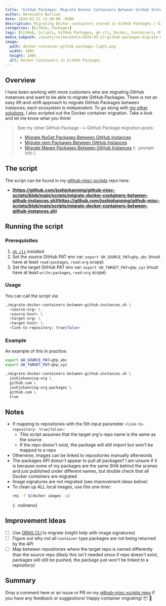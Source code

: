 ```yaml
---
title: 'GitHub Packages: Migrate Docker Containers Between GitHub Instances'
author: Herwindra Berlian
date: 2024-03-21 13:30:00 -0500
description: Migrating Docker containers stored in GitHub Packages / GitHub Container Registry between GitHub instances
categories: [GitHub, Packages]
tags: [GitHub, Scripts, GitHub Packages, gh cli, Docker, Containers, Migrations]
media_subpath: /assets/screenshots/2024-03-13-github-packages-migrate-docker-containers
image:
  path: docker-container-github-packages-light.png
  width: 100%
  height: 100%
  alt: Docker Containers in GitHub Packages
---
```


## Overview

I have been working with more customers who are migrating GitHub instances and want to be able to migrate GitHub Packages. There is not an easy lift-and-shift approach to migrate GitHub Packages between instances; each ecosystem is independent. To go along with [my other solutions](/categories/packages/), I also scripted out the Docker container migration. Take a look and let me know what you think!

> See my other GitHub Package --> GitHub Package migration posts:
>
> - [Migrate NuGet Packages Between GitHub Instances](/posts/github-packages-migrate-nuget-packages/)
> - [Migrate npm Packages Between GitHub Instances](/posts/github-packages-migrate-npm-packages/)
> - [Migrate Maven Packages Between GitHub Instances](/posts/github-packages-migrate-maven-packages/)
{: .prompt-info }

## The script

The script can be found in my [github-misc-scripts](/posts/github-misc-scripts/) repo here:

- **[https://github.com/joshjohanning/github-misc-scripts/blob/main/scripts/migrate-docker-containers-between-github-instances.sh](https://github.com/joshjohanning/github-misc-scripts/blob/main/scripts/migrate-docker-containers-between-github-instances.sh)**

## Running the script

### Prerequisites

1. [`gh cli`](https://cli.github.com) installed
2. Set the source GitHub PAT env var: `export GH_SOURCE_PAT=ghp_abc` (must have at least `read:packages`, `read:org` scope)
3. Set the target GitHub PAT env var: `export GH_TARGET_PAT=ghp_xyz` (must have at least `write:packages`, `read:org` scope)

### Usage

You can call the script via:

```bash
./migrate-docker-containers-between-github-instances.sh \
  <source-org> \
  <source-host> \
  <target-org> \
  <target-host> \
  <link-to-repository: true|false>
```

### Example

An example of this in practice:

```bash
export GH_SOURCE_PAT=ghp_abc
export GH_TARGET_PAT=ghp_xyz

./migrate-docker-containers-between-github-instances.sh \
  joshjohanning-org \
  github.com \
  joshjohanning-org-packages \
  github.com \
  true
```

## Notes

- If mapping to repositories with the 5th input parameter `<link-to-repository: true|false>`:
  - This script assumes that the target org's repo name is the same as the source
  - If the repo doesn't exist, the package will still import but won't be mapped to a repo
- Otherwise, images can be linked to repositories manually afterwords
- The packages API doesn't appear to pull all packages? I am unsure if it is because some of my packages are the same SHA behind the scenes and just published under different names, but double check that all Docker containers are migrated
- Image signatures are not migrated (see improvement ideas below)
- To clean up ALL local images, use this one-liner:
  ```bash
  rmi -f $(docker images -q)
  ```
  {: .nolineno}

## Improvement Ideas

- [ ] Use [ORAS CLI](https://oras.land/docs/commands/use_oras_cli) to migrate (might help with image signatures)
- [ ] Figure out why not all `container` type packages are not being returned by the API
- [ ] Map between repositories where the target repo is named differently than the source repo (likely this isn't needed since if repo doesn't exist, packages will still be pushed, the package just won't be linked to a repository)

## Summary

Drop a comment here or an issue or PR on my [github-misc-scripts repo](https://github.com/joshjohanning/github-misc-scripts/blob/main/scripts/migrate-docker-containers-between-github-instances.sh) if you have any feedback or suggestions! Happy container migrating! 📦 🐳

